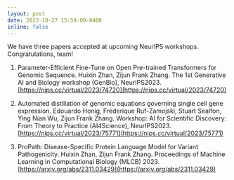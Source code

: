 ```yaml
---
layout: post
date: 2023-10-27 15:59:00-0400
inline: false
---
```


We have three papers accepted at upcoming NeurIPS workshops. Congratulations, team!

1. Parameter-Efficient Fine-Tune on Open Pre-trained Transformers for Genomic Sequence. Huixin Zhan, Zijun Frank Zhang. The 1st Generative AI and Biology workshop (GenBio), NeurIPS2023. [https://nips.cc/virtual/2023/74720](https://nips.cc/virtual/2023/74720)

2. Automated distillation of genomic equations governing single cell gene expression. Edouardo Honig, Frederique Ruf-Zamojski, Stuart Sealfon, Ying Nian Wu, Zijun Frank Zhang. Workshop: AI for Scientific Discovery: From Theory to Practice (AI4Science), NeurIPS2023. [https://nips.cc/virtual/2023/75771](https://nips.cc/virtual/2023/75771)

3. ProPath: Disease-Specific Protein Language Model for Variant Pathogenicity. Huixin Zhan, Zijun Frank Zhang. Proceedings of Machine Learning in Computational Biology (MLCB) 2023. [https://arxiv.org/abs/2311.03429](https://arxiv.org/abs/2311.03429)
